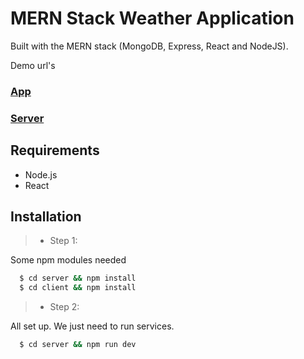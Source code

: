 
# MERN Stack Weather Application
Built with the MERN stack (MongoDB, Express, React and NodeJS).


Demo url's
###  [App](https://weather-app-weld-one.vercel.app/)
###  [Server](https://weather-app-server-ruddy.vercel.app/)

## Requirements

* Node.js
* React

## Installation

>* Step 1:

Some npm modules needed

```bash
  $ cd server && npm install
  $ cd client && npm install
```

>* Step 2:

All set up. We just need to run services.

```bash
  $ cd server && npm run dev
```
